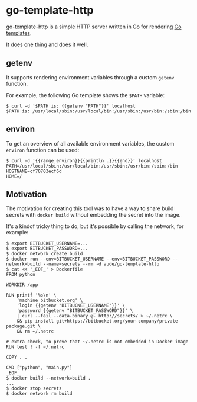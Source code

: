 go-template-http
================

go-template-http is a simple HTTP server written in Go for rendering
[Go templates](https://golang.org/pkg/text/template/).

It does one thing and does it well.

getenv
------

It supports rendering environment variables through a custom `getenv` function.

For example, the following Go template shows the `$PATH` variable:

	$ curl -d '$PATH is: {{getenv "PATH"}}' localhost
	$PATH is: /usr/local/sbin:/usr/local/bin:/usr/sbin:/usr/bin:/sbin:/bin

environ
-------

To get an overview of all available environment variables, the custom `environ`
function can be used:

	$ curl -d '{{range environ}}{{println .}}{{end}}' localhost
	PATH=/usr/local/sbin:/usr/local/bin:/usr/sbin:/usr/bin:/sbin:/bin
	HOSTNAME=cf70703ecf6d
	HOME=/

Motivation
----------

The motivation for creating this tool was to have a way to share build secrets
with `docker build` without embedding the secret into the image.

It's a kindof tricky thing to do, but it's possible by calling the network, for
example:

	$ export BITBUCKET_USERNAME=...
	$ export BITBUCKET_PASSWORD=...
	$ docker network create build
	$ docker run --env=BITBUCKET_USERNAME --env=BITBUCKET_PASSWORD --network=build --name=secrets --rm -d aude/go-template-http
	$ cat << '_EOF_' > Dockerfile
	FROM python

	WORKDIR /app

	RUN printf '%s\n' \
		'machine bitbucket.org' \
		'login {{getenv "BITBUCKET_USERNAME"}}' \
		'password {{getenv "BITBUCKET_PASSWORD"}}' \
		| curl --fail --data-binary @- http://secrets/ > ~/.netrc \
		&& pip install git+https://bitbucket.org/your-company/private-package.git \
		&& rm ~/.netrc

	# extra check, to prove that ~/.netrc is not embedded in Docker image
	RUN test ! -f ~/.netrc

	COPY . .

	CMD ["python", "main.py"]
	_EOF_
	$ docker build --network=build .
	...
	$ docker stop secrets
	$ docker network rm build

